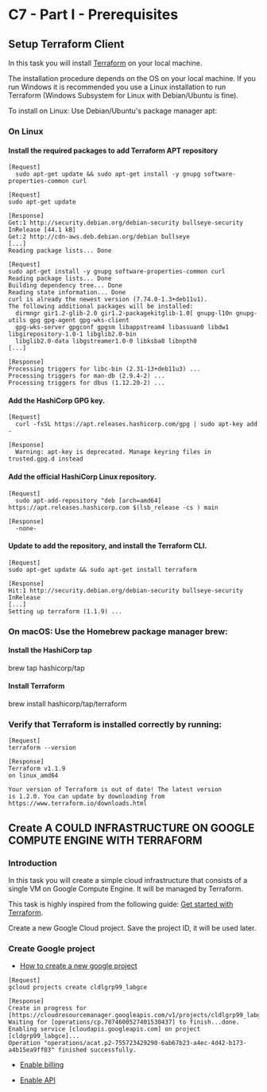 # C7 - Part I - Prerequisites

## Setup Terraform Client

In this task you will install [Terraform](https://learn.hashicorp.com/tutorials/terraform/install-cli) on your local machine.

The installation procedure depends on the OS on your local machine. If you run Windows it is recommended you use a Linux installation to run Terraform (Windows Subsystem for Linux with Debian/Ubuntu is fine).

To install on Linux: Use Debian/Ubuntu's package manager apt:

### On Linux

#### Install the required packages to add Terraform APT repository

```
[Request]
  sudo apt-get update && sudo apt-get install -y gnupg software-properties-common curl
```

```
[Request]
sudo apt-get update

[Response]
Get:1 http://security.debian.org/debian-security bullseye-security InRelease [44.1 kB]
Get:2 http://cdn-aws.deb.debian.org/debian bullseye 
[...]
Reading package lists... Done
```

```
[Request]
sudo apt-get install -y gnupg software-properties-common curl
Reading package lists... Done
Building dependency tree... Done
Reading state information... Done
curl is already the newest version (7.74.0-1.3+deb11u1).
The following additional packages will be installed:
  dirmngr gir1.2-glib-2.0 gir1.2-packagekitglib-1.0[ gnupg-l10n gnupg-utils gpg gpg-agent gpg-wks-client
  gpg-wks-server gpgconf gpgsm libappstream4 libassuan0 libdw1 libgirepository-1.0-1 libglib2.0-bin
  libglib2.0-data libgstreamer1.0-0 libksba8 libnpth0 
[...]

[Response]
Processing triggers for libc-bin (2.31-13+deb11u3) ...
Processing triggers for man-db (2.9.4-2) ...
Processing triggers for dbus (1.12.20-2) ...
```

#### Add the HashiCorp GPG key.

```
[Request]
  curl -fsSL https://apt.releases.hashicorp.com/gpg | sudo apt-key add -

[Response]
  Warning: apt-key is deprecated. Manage keyring files in trusted.gpg.d instead
```

#### Add the official HashiCorp Linux repository.

```
[Request]
  sudo apt-add-repository "deb [arch=amd64] https://apt.releases.hashicorp.com $(lsb_release -cs ) main

[Response]
  -none-
```

#### Update to add the repository, and install the Terraform CLI.

```
[Request]
sudo apt-get update && sudo apt-get install terraform

[Response]
Hit:1 http://security.debian.org/debian-security bullseye-security InRelease
[...]
Setting up terraform (1.1.9) ...
```

### On macOS: Use the Homebrew package manager brew:

#### Install the HashiCorp tap
brew tap hashicorp/tap

#### Install Terraform
brew install hashicorp/tap/terraform

### Verify that Terraform is installed correctly by running:

```
[Request]
terraform --version

[Response]
Terraform v1.1.9
on linux_amd64

Your version of Terraform is out of date! The latest version
is 1.2.0. You can update by downloading from https://www.terraform.io/downloads.html
```

## Create A COULD INFRASTRUCTURE ON GOOGLE COMPUTE ENGINE WITH TERRAFORM

### Introduction

In this task you will create a simple cloud infrastructure that consists of a single VM on Google Compute Engine. It will be managed by Terraform.

This task is highly inspired from the following guide: [Get started with Terraform](https://cloud.google.com/docs/terraform/get-started-with-terraform).

Create a new Google Cloud project. Save the project ID, it will be used later.

### Create Google project

* [How to create a new google project](https://cloud.google.com/resource-manager/docs/creating-managing-projects#gcloud)

```
[Request]
gcloud projects create cldlgrp99_labgce

[Response]
Create in progress for [https://cloudresourcemanager.googleapis.com/v1/projects/cldlgrp99_labgce].
Waiting for [operations/cp.7874600527401530437] to finish...done.
Enabling service [cloudapis.googleapis.com] on project [cldgrp99_labgce]...
Operation "operations/acat.p2-755723429290-6ab67b23-a4ec-4d42-b173-a4b15ea9ff03" finished successfully.
```

* [Enable billing](https://cloud.google.com/billing/docs/how-to/modify-project?hl=en_GB&_ga=2.198968175.-17430027.1634032196&_gac=1.119938554.1650551892.Cj0KCQjwgYSTBhDKARIsAB8KukutQk2FeBf9NuLa2s39o-ObVSYRbgVL3Fsj8NHmS6RPx-AilC1TrGAaAu-jEALw_wcB)


* [Enable API](https://console.cloud.google.com/flows/enableapi?apiid=compute.googleapis.com)